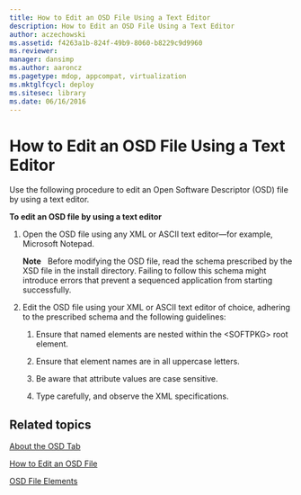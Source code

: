 ```yaml
---
title: How to Edit an OSD File Using a Text Editor
description: How to Edit an OSD File Using a Text Editor
author: aczechowski
ms.assetid: f4263a1b-824f-49b9-8060-b8229c9d9960
ms.reviewer: 
manager: dansimp
ms.author: aaroncz
ms.pagetype: mdop, appcompat, virtualization
ms.mktglfcycl: deploy
ms.sitesec: library
ms.date: 06/16/2016
---
```



# How to Edit an OSD File Using a Text Editor


Use the following procedure to edit an Open Software Descriptor (OSD) file by using a text editor.

**To edit an OSD file by using a text editor**

1.  Open the OSD file using any XML or ASCII text editor—for example, Microsoft Notepad.

    **Note**  
    Before modifying the OSD file, read the schema prescribed by the XSD file in the install directory. Failing to follow this schema might introduce errors that prevent a sequenced application from starting successfully.

     

2.  Edit the OSD file using your XML or ASCII text editor of choice, adhering to the prescribed schema and the following guidelines:

    1.  Ensure that named elements are nested within the &lt;SOFTPKG&gt; root element.

    2.  Ensure that element names are in all uppercase letters.

    3.  Be aware that attribute values are case sensitive.

    4.  Type carefully, and observe the XML specifications.

## Related topics


[About the OSD Tab](about-the-osd-tab.md)

[How to Edit an OSD File](how-to-edit-an-osd-file.md)

[OSD File Elements](osd-file-elements.md)

 

 





